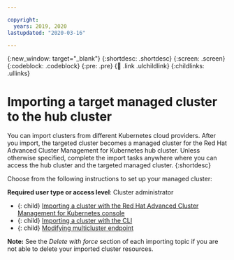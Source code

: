 ```yaml
---

copyright:
  years: 2019, 2020
lastupdated: "2020-03-16"

---
```


{:new_window: target="_blank"}
{:shortdesc: .shortdesc}
{:screen: .screen}
{:codeblock: .codeblock}
{:pre: .pre}
{:child: .link .ulchildlink}
{:childlinks: .ullinks}

# Importing a target managed cluster to the hub cluster

You can import clusters from different Kubernetes cloud providers. After you import, the targeted cluster becomes a managed cluster for the Red Hat Advanced Cluster Management for Kubernetes hub cluster. Unless otherwise specified, complete the import tasks anywhere where you can access the hub cluster and the targeted managed cluster.
{:shortdesc}

Choose from the following instructions to set up your managed cluster:

**Required user type or access level**: Cluster administrator

- {: child} [Importing a cluster with the Red Hat Advanced Cluster Management for Kubernetes console](import_gui.md)
- {: child} [Importing a cluster with the CLI](import_cli.md)
- {: child} [Modifying multicluster endpoint](modify_endpoint.md)


**Note:** See the _Delete with force_ section of each importing topic if you are not able to delete your imported cluster resources.

